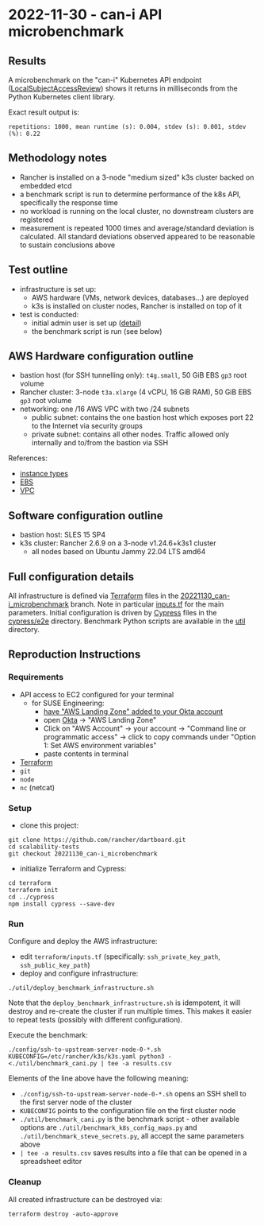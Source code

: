# 2022-11-30 - can-i API microbenchmark

## Results

A microbenchmark on the "can-i" Kubernetes API endpoint ([LocalSubjectAccessReview](https://kubernetes.io/docs/reference/access-authn-authz/authorization/)) shows it returns in milliseconds from the Python Kubernetes client library.

Exact result output is:
```
repetitions: 1000, mean runtime (s): 0.004, stdev (s): 0.001, stdev (%): 0.22
```

## Methodology notes

- Rancher is installed on a 3-node "medium sized" k3s cluster backed on embedded etcd
- a benchmark script is run to determine performance of the k8s API, specifically the response time
- no workload is running on the local cluster, no downstream clusters are registered
- measurement is repeated 1000 times and average/standard deviation is calculated. All standard deviations observed appeared to be reasonable to sustain conclusions above

## Test outline
- infrastructure is set up:
    - AWS hardware (VMs, network devices, databases...) are deployed
    - k3s is installed on cluster nodes, Rancher is installed on top of it
- test is conducted:
    - initial admin user is set up ([detail](../cypress/cypress/e2e/users.cy.js))
    - the benchmark script is run (see below)

## AWS Hardware configuration outline

- bastion host (for SSH tunnelling only): `t4g.small`, 50 GiB EBS `gp3` root volume
- Rancher cluster: 3-node `t3a.xlarge` (4 vCPU, 16 GiB RAM), 50 GiB EBS `gp3` root volume
- networking: one /16 AWS VPC with two /24 subnets
    - public subnet: contains the one bastion host which exposes port 22 to the Internet via security groups
    - private subnet: contains all other nodes. Traffic allowed only internally and to/from the bastion via SSH

References:
- [instance types](https://aws.amazon.com/ec2/instance-types/)
- [EBS](https://aws.amazon.com/ebs/)
- [VPC](https://aws.amazon.com/vpc/)

## Software configuration outline

- bastion host: SLES 15 SP4
- k3s cluster: Rancher 2.6.9 on a 3-node v1.24.6+k3s1 cluster
    - all nodes based on Ubuntu Jammy 22.04 LTS amd64

## Full configuration details

All infrastructure is defined via [Terraform](https://www.terraform.io/) files in the [20221130_can-i_microbenchmark](https://github.com/rancher/dartboard/tree/20221128_api_load_benchmarks/terraform) branch. Note in particular [inputs.tf](https://github.com/rancher/dartboard/blob/20221130_can-i_microbenchmark/terraform/inputs.tf) for the main parameters.
Initial configuration is driven by [Cypress](https://www.cypress.io/) files in the [cypress/e2e](https://github.com/rancher/dartboard/tree/20221130_can-i_microbenchmark/cypress/cypress/e2e) directory.
Benchmark Python scripts are available in the [util](https://github.com/rancher/dartboard/tree/20221130_can-i_microbenchmark/util) directory.

## Reproduction Instructions

### Requirements

- API access to EC2 configured for your terminal
    - for SUSE Engineering:
        - [have "AWS Landing Zone" added to your Okta account](https://confluence.suse.com/display/CCOE/Requesting+AWS+Access)
        - open [Okta](https://suse.okta.com/) -> "AWS Landing Zone"
        - Click on "AWS Account" -> your account -> "Command line or programmatic access" -> click to copy commands under "Option 1: Set AWS environment variables"
        - paste contents in terminal
- [Terraform](https://www.terraform.io/downloads)
- `git`
- `node`
- `nc` (netcat)

### Setup

- clone this project:
```shell
git clone https://github.com/rancher/dartboard.git
cd scalability-tests
git checkout 20221130_can-i_microbenchmark
```
- initialize Terraform and Cypress:
```shell
cd terraform
terraform init
cd ../cypress
npm install cypress --save-dev
```

### Run

Configure and deploy the AWS infrastructure:
- edit `terraform/inputs.tf` (specifically: `ssh_private_key_path`, `ssh_public_key_path`)
- deploy and configure infrastructure:
```shell
./util/deploy_benchmark_infrastructure.sh
```

Note that the `deploy_benchmark_infrastructure.sh` is idempotent, it will destroy and re-create the cluster if run multiple times. This makes it easier to repeat tests (possibly with different configuration).


Execute the benchmark:
```shell
./config/ssh-to-upstream-server-node-0-*.sh KUBECONFIG=/etc/rancher/k3s/k3s.yaml python3 - <./util/benchmark_cani.py | tee -a results.csv
```

Elements of the line above have the following meaning:
- `./config/ssh-to-upstream-server-node-0-*.sh` opens an SSH shell to the first server node of the cluster
- `KUBECONFIG` points to the configuration file on the first cluster node
- `./util/benchmark_cani.py` is the benchmark script - other available options are `./util/benchmark_k8s_config_maps.py` and `./util/benchmark_steve_secrets.py`, all accept the same parameters above
- `| tee -a results.csv` saves results into a file that can be opened in a spreadsheet editor

### Cleanup

All created infrastructure can be destroyed via:
```shell
terraform destroy -auto-approve
```
